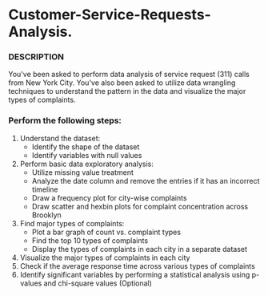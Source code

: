 # Customer-Service-Requests-Analysis.
### DESCRIPTION

You've been asked to perform data analysis of service request (311) calls from New York City. You've also been asked to utilize data wrangling techniques to understand the pattern in the data and visualize the major types of complaints.

### Perform the following steps:

1. Understand the dataset:
   * Identify the shape of the dataset
   * Identify variables with null values
2. Perform basic data exploratory analysis:
   * Utilize missing value treatment
   * Analyze the date column and remove the entries if it has an incorrect timeline
   * Draw a frequency plot for city-wise complaints
   * Draw scatter and hexbin plots for complaint concentration across Brooklyn
3. Find major types of complaints:
   * Plot a bar graph of count vs. complaint types
   * Find the top 10 types of complaints
   * Display the types of complaints in each city in a separate dataset
4. Visualize the major types of complaints in each city
5. Check if the average response time across various types of complaints
6. Identify significant variables by performing a statistical analysis using p-values and chi-square values (Optional)
